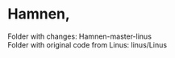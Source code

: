 # Hamnen,
Folder with changes: Hamnen-master-linus
<br>Folder with original code from Linus: linus/Linus
